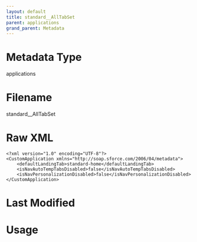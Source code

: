 ```yaml
---
layout: default
title: standard__AllTabSet
parent: applications
grand_parent: Metadata
---
```

# Metadata Type
applications


# Filename 
standard__AllTabSet


# Raw XML
```
<?xml version="1.0" encoding="UTF-8"?>
<CustomApplication xmlns="http://soap.sforce.com/2006/04/metadata">
    <defaultLandingTab>standard-home</defaultLandingTab>
    <isNavAutoTempTabsDisabled>false</isNavAutoTempTabsDisabled>
    <isNavPersonalizationDisabled>false</isNavPersonalizationDisabled>
</CustomApplication>
```


# Last Modified


# Usage
